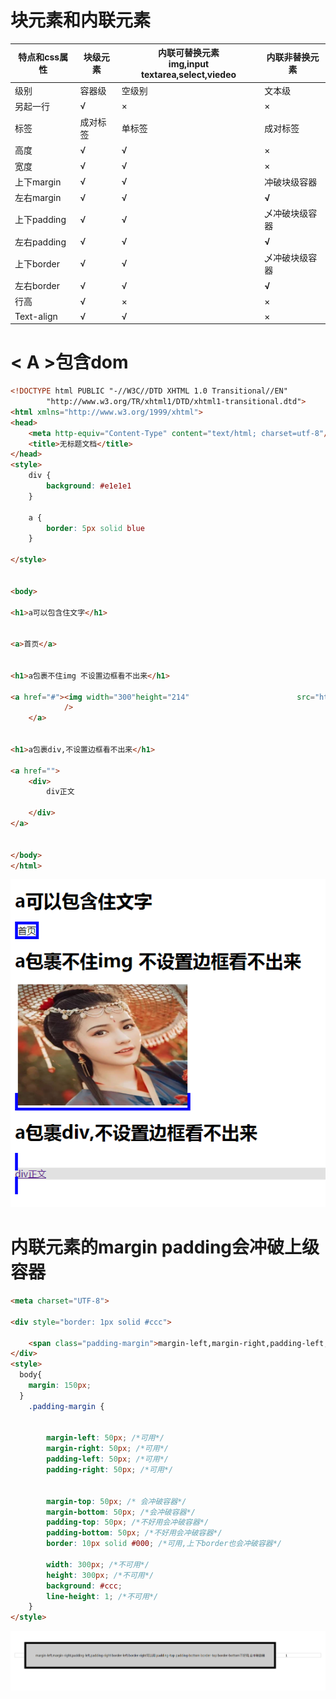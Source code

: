 # 块元素和内联元素
特点和css属性|块级元素	| 内联可替换元素 <br />img,input textarea,select,viedeo |内联非替换元素	
   ---|---                    |---                                                                     |---                     
级别 | 容器级 |空级别	| 文本级                                           
另起一行| √  |×	|×  
标签|成对标签|单标签| 成对标签
高度| √ |√	|×
宽度| √ |√	|×
上下margin| √ |	√|冲破块级容器
左右margin | √ | √ |**√**
上下padding| √ |√	| 乄冲破块级容器 
左右padding| √ |√ |**√**
上下border| √ |√	| 乄冲破块级容器 
左右border| √ |√ |**√**
行高| √ |×|×
Text-align| √ |√|×

# < A >包含dom

```html
<!DOCTYPE html PUBLIC "-//W3C//DTD XHTML 1.0 Transitional//EN"
        "http://www.w3.org/TR/xhtml1/DTD/xhtml1-transitional.dtd">
<html xmlns="http://www.w3.org/1999/xhtml">
<head>
    <meta http-equiv="Content-Type" content="text/html; charset=utf-8"/>
    <title>无标题文档</title>
</head>
<style>
    div {
        background: #e1e1e1
    }

    a {
        border: 5px solid blue
    }

</style>


<body>

<h1>a可以包含住文字</h1>


<a>首页</a>


<h1>a包裹不住img 不设置边框看不出来</h1>

<a href="#"><img width="300"height="214"                        src="http://img.hb.aicdn.com/ee9c62e8caf1b7907072b90b8058b87b2b92b237102ea-4LB0wq_sq320"
            />
    </a>


<h1>a包裹div,不设置边框看不出来</h1>

<a href="">
    <div>
        div正文

    </div>
</a>


</body>
</html>


```

![1566475433730](img/1566475433730.png)

# 内联元素的margin padding会冲破上级容器

```html
<meta charset="UTF-8">

<div style="border: 1px solid #ccc">

    <span class="padding-margin">margin-left,margin-right,padding-left,padding-right border-left,border-right可以用 padding-top padding-bottom border-top border-bottom不好用,会冲破容器</span>1
</div>
<style>
  body{
    margin: 150px;
  }
    .padding-margin {

  
        margin-left: 50px; /*可用*/
        margin-right: 50px; /*可用*/
        padding-left: 50px; /*可用*/
        padding-right: 50px; /*可用*/
        

        margin-top: 50px; /* 会冲破容器*/
        margin-bottom: 50px; /*会冲破容器*/
        padding-top: 50px; /*不好用会冲破容器*/
        padding-bottom: 50px; /*不好用会冲破容器*/
        border: 10px solid #000; /*可用,上下border也会冲破容器*/
        
        width: 300px; /*不可用*/
        height: 300px; /*不可用*/
        background: #ccc;
        line-height: 1; /*不可用*/
    }
</style>

```

![1566475610408](img/1566475610408.png)
